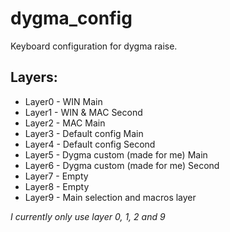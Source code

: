 # dygma_config
Keyboard configuration for dygma raise.

## Layers:
* Layer0 - WIN Main
* Layer1 - WIN & MAC Second
* Layer2 - MAC Main
* Layer3 - Default config Main
* Layer4 - Default config Second
* Layer5 - Dygma custom (made for me) Main
* Layer6 - Dygma custom (made for me) Second
* Layer7 - Empty
* Layer8 - Empty
* Layer9 - Main selection and macros layer

_I currently only use layer 0, 1, 2 and 9_